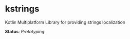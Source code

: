 # kstrings

Kotlin Multiplatform Library for providing strings localization

**Status**: _Prototyping_
